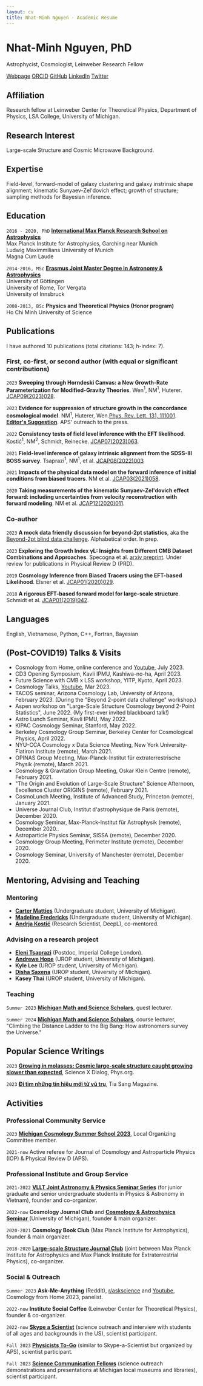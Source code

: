 ```yaml
---
layout: cv
title: Nhat-Minh Nguyen - Academic Resume
---
```

# Nhat-Minh Nguyen, PhD
Astrophycist, Cosmologist, Leinweber Research Fellow

<div id="webaddress">
<a href="https://minhmpa.github.io/">Webpage</a>
<a href="https://orcid.org/0000-0002-2542-7233">ORCID</a>
<a href="https://github.com/MinhMPA">GitHub</a>
<a href="www.linkedin.com/in/minhmpa">LinkedIn</a>
<a href="https://twitter.com/MinhNguyenAstro">Twitter</a>
</div>

## Affiliation

Research fellow at Leinweber Center for Theoretical Physics, Department of Physics, LSA College, University of Michigan.

## Research Interest

Large-scale Structure and Cosmic Microwave Background.

## Expertise

Field-level, forward-model of galaxy clustering and galaxy instrinsic shape alignment; kinematic Sunyaev-Zel'dovich effect; growth of structure; sampling methods for Bayesian inference.


## Education

`2016 - 2020, PhD`
__<a href="https://www.imprs-astro.mpg.de/">International Max Planck Research School on Astrophysics</a>__  
Max Planck Institute for Astrophysics, Garching near Munich  
Ludwig Maximmilians University of Munich  
Magna Cum Laude

`2014-2016, MSc`
__<a href="https://www.uibk.ac.at/astromundus/">Erasmus Joint Master Degree in Astronomy & Astrophysics</a>__  
University of G&ouml;ttingen  
University of Rome, Tor Vergata  
University of Innsbruck

`2008-2013, BSc`
__Physics and Theoretical Physics (Honor program)__  
Ho Chi Minh University of Science

## Publications

<!-- A list is also available [online](http://scholar.google.co.uk/citations?user=LTOTl0YAAAAJ) -->
I have authored 10 publications (total citations: 143; h-index: 7).

### First, co-first, or second author (with equal or significant contributions)

`2023`
**Sweeping through Horndeski Canvas: a New Growth-Rate Parameterization for Modified-Gravity Theories**. Wen$^1$, NM$^1$, Huterer. <a href="https://doi.org/10.1088/1475-7516/2023/09/028">JCAP09(2023)028</a>.

`2023`
**Evidence for suppression of structure growth in the concordance cosmological model**. NM$^1$, Huterer, Wen.<a href="https://doi.org/10.1103/PhysRevLett.131.111001">Phys. Rev. Lett. 131, 111001</a>. <a href="https://drive.google.com/file/d/1IRPuo9XLeOXeCcimqh63ZLEVlmJye4iP/view?usp=sharing">**Editor's Suggestion**</a>. APS' outreach to the press.

`2022`
**Consistency tests of field level inference with the EFT likelihood**. Kosti&#263;$^1$, NM$^2$, Schmidt, Reinecke. <a href="
https://doi.org/10.1088/1475-7516/2023/07/063">JCAP07(2023)063</a>.

`2021`
**Field-level inference of galaxy intrinsic alignment from the SDSS-III BOSS survey**. Tsaprazi$^1$, NM$^1$, et al. <a href="
https://doi.org/10.1088/1475-7516/2022/08/003">JCAP08(2022)003</a>

`2021`
**Impacts of the physical data model on the forward inference of initial conditions from biased tracers**. NM et al. <a href="
https://doi.org/10.1088/1475-7516/2021/03/058">JCAP03(2021)058</a>.

`2020`
**Taking measurements of the kinematic Sunyaev-Zel'dovich effect forward: including uncertainties from velocity reconstruction with forward modeling**. NM et al. <a href="
https://doi.org/10.1088/1475-7516/2020/12/011">JCAP12(2020)011</a>.

### Co-author

`2023`
**A mock data friendly discussion for beyond-2pt statistics**, aka the <a href="https://github.com/ANSalcedo/Beyond2ptMock">Beyond-2pt blind data challenge</a>. Alphabetical order. In prep.

`2023`
**Exploring the Growth Index γL: Insights from Different CMB Dataset Combinations and Approaches**. Specogna et al. <a href="https://arxiv.org/abs/2305.16865">arxiv preprint</a>. Under review for publications in Physical Review D (PRD).

`2019`
**Cosmology Inference from Biased Tracers using the EFT-based Likelihood**. Elsner et al. <a href="https://iopscience.iop.org/article/10.1088/1475-7516/2020/01/029">JCAP01(2020)029</a>.

`2018`
**A rigorous EFT-based forward model for large-scale structure**. Schmidt et al. <a href="https://iopscience.iop.org/article/10.1088/1475-7516/2019/01/042">JCAP01(2019)042</a>.

## Languages

English, Vietnamese, Python, C++, Fortran, Bayesian

## (Post-COVID19) Talks & Visits

- Cosmology from Home, online conference and <a href="https://youtu.be/4r_NAUTn7HI">Youtube</a>, July 2023.
- CD3 Opening Symposium, Kavli IPMU, Kashiwa-no-ha, April 2023.
- Future Science with CMB x LSS workshop, YITP, Kyoto, April 2023.
- Cosmology Talks, <a href="https://youtu.be/Tov5KahGEVQ">Youtube</a>, Mar 2023.
- TACOS seminar, Arizona Cosmology Lab, University of Arizona, February 2023. (During the "Beyond 2-point data challenge" workshop.)
- Aspen workshop on "Large-Scale Structure Cosmology beyond 2-Point Statistics", June 2022. (My first-ever invited blackboard talk!)
- Astro Lunch Seminar, Kavli IPMU, May 2022.
- KIPAC Cosmology Seminar, Stanford, May 2022.
- Berkeley Cosmology Group Seminar, Berkeley Center for Cosmological Physics, April 2022.
- NYU-CCA Cosmology x Data Science Meeting, New York University-Flatiron Institute (remote), March 2021.
- OPINAS Group Meeting, Max-Planck-Institut f&#252;r extraterrestrische Physik (remote), March 2021.
- Cosmology & Gravitation Group Meeting, Oskar Klein Centre (remote), February 2021.
- "The Origin and Evolution of Large-Scale Structure" Science Afternoon, Excellence Cluster ORIGINS (remote), February 2021.
- CosmoLunch Meeting, Institute of Advanced Study, Princeton (remote), January 2021.
- Universe Journal Club, Institut d'astrophysique de Paris (remote), December 2020.
- Cosmology Seminar, Max-Planck-Institut f&#252;r Astrophysik (remote), December 2020..
- Astroparticle Physics Seminar, SISSA (remote), December 2020.
- Cosmology Group Meeting, Perimeter Institute (remote), December 2020.
- Cosmology Seminar, University of Manchester (remote), December 2020.

## Mentoring, Advising and Teaching

### Mentoring

- <a href="https://www.linkedin.com/in/carter-matties-a96143217/">**Carter Matties**</a> (Undergraduate student, University of Michigan).
- <a href="https://www.linkedin.com/in/madeline-fredericks-48968928a/">**Madeline Fredericks**</a> (Undergraduate student, University of Michigan).
- <a href="https://cosmicstring.github.io/">**Andrja Kosti&#263;**</a> (Research Scientist, DeepL), co-mentored.

### Advising on a research project

- <a href="https://tsaprazi.eu/">**Eleni Tsaprazi**</a> (Postdoc, Imperial College London).
- <a href="https://www.linkedin.com/in/andrew-hope-6a752527b/">**Andrewe Hope**</a> (UROP student, University of Michigan).
- **Kyle Lee** (UROP student, University of Michigan).
- <a href="https://www.linkedin.com/in/disha-saxena-a95a09264/">**Disha Saxena**</a> (UROP student, University of Michigan).
- **Kasey Thai** (UROP student, University of Michigan).

### Teaching

`Summer 2023`
<a href="https://sites.lsa.umich.edu/mmss/">**Michigan Math and Science Scholars**</a>, guest lecturer.

`Summer 2024`
<a href="https://sites.lsa.umich.edu/mmss/">**Michigan Math and Science Scholars**</a>, course lecturer, "Climbing the Distance Ladder to the Big Bang: How astronomers survey the Universe."


## Popular Science Writings

`2023`
<a href="https://phys.org/news/2023-10-molasses-cosmic-large-scale-caught-slower.html">**Growing in molasses: Cosmic large-scale structure caught growing slower than expected**</a>, Science X Dialog, Phys.org.

`2023`
<a href="https://tiasang.com.vn/khoa-hoc-cong-nghe/tim-nhung-tin-hieu-moi-tu-vu-tru/">**Đi tìm những tín hiệu mới từ vũ trụ**</a>, Tia Sang Magazine.

## Activities

### Professional Community Service

`2023`
<a href="https://johannesulf.github.io/cosmology-school-2023/">**Michigan Cosmology Summer School 2023**</a>, Local Organizing Committee member.

`2021-now`
Active referee for Journal of Cosmology and Astroparticle Physics (IOP) & Physical Review D (APS).

### Professional Institute and Group Service

`2021-2022`
 <a href="https://vllt-joint-seminar-series.github.io/2022/">**VLLT Joint Astronomy & Physics Seminar Series**</a> (for junior graduate and senior undergraduate students in Physics & Astronomy in Vietnam), founder and co-organizer.

`2022-now`
**Cosmology Journal Club** and <a href="https://lsa.umich.edu/lctp/news-events/all-events/seminars/cosmology---astrophysics-seminars.html#q=&filter=&start=&end=12/10/2023&tags=">**Cosmology & Astrophysics Seminar** </a>(University of Michigan), founder & main organizer.

`2020-2021`
**Cosmology Book Club** (Max Planck Institute for Astrophysics), founder & main organizer.

`2018-2020`
<a href="https://wwwmpa.mpa-garching.mpg.de/CosmoClub/">**Large-scale Structure Journal Club**</a> (joint between Max Planck Institute for Astrophysics and Max Planck Institute for Extraterrestrial Physics), co-organizer.

### Social & Outreach

`Summer 2023`
**Ask-Me-Anything** (Reddit), <a href="https://www.reddit.com/r/askscience/comments/14zdckv/askscience_ama_series_we_are_cosmologists_experts/">r/askscience</a> and <a href="https://www.youtube.com/live/Wqod1s8LvNY">Youtube</a>, Cosmology from Home 2023, panelist.

`2022-now`
**Institute Social Coffee** (Leinweber Center for Theoretical Physics), founder & co-organizer.

`2022-now`
<a href="https://www.skypeascientist.com/">**Skype a Scientist**</a> (science outreach and interview with students of all ages and backgrounds in the US), scientist participant.

`Fall 2023`
<a href="https://www.aps.org/programs/outreach/physiciststogo.cfm">**Physicists To-Go**</a> (similar to Skype-a-Scientist but organized by APS), scientist participant.

`Fall 2023`
<a href="https://lsa.umich.edu/ummnh/u-m-community/u-m-faculty/science-communication-fellows.html">**Science Communication Fellows**</a> (science outreach demonstrations and presentations at Michigan local museums and libraries), scientist participant.



<!--## Personal favorites-->

<!--Universe; dogs; travel; mountains; cuesports; keyboards; street food (or any good food); enjoy cherry blossom, drinks and conversations with friends.-->

<!-- ### Footer

Last updated: Feb 2023 -->


